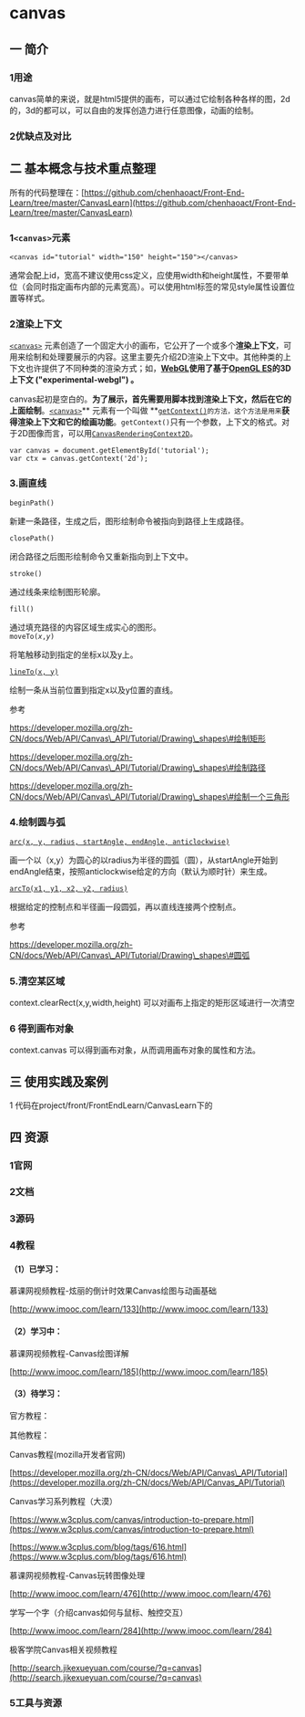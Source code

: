# canvas

## 一 简介

### 1用途

canvas简单的来说，就是html5提供的画布，可以通过它绘制各种各样的图，2d的，3d的都可以，可以自由的发挥创造力进行任意图像，动画的绘制。

### 2优缺点及对比

## 二 基本概念与技术重点整理

所有的代码整理在：[https://github.com/chenhaoact/Front-End-Learn/tree/master/CanvasLearn](https://github.com/chenhaoact/Front-End-Learn/tree/master/CanvasLearn)

### 1`<canvas>`元素

```
<canvas id="tutorial" width="150" height="150"></canvas>
```

通常会配上id，宽高不建议使用css定义，应使用width和height属性，不要带单位（会同时指定画布内部的元素宽高）。可以使用html标签的常见style属性设置位置等样式。

### 2渲染上下文

[`<canvas>`](https://developer.mozilla.org/zh-CN/docs/Web/HTML/Element/canvas) 元素创造了一个固定大小的画布，它公开了一个或多个**渲染上下文**，可用来绘制和处理要展示的内容。这里主要先介绍2D渲染上下文中。其他种类的上下文也许提供了不同种类的渲染方式；如，[**WebGL**](https://developer.mozilla.org/en-US/docs/Web/WebGL)**使用了基于**[**OpenGL ES**](http://www.khronos.org/opengles/)**的3D上下文 \("experimental-webgl"\) 。**

canvas起初是空白的。**为了展示，首先需要用脚本找到渲染上下文，然后在它的上面绘制**。[`<canvas>`](https://developer.mozilla.org/zh-CN/docs/Web/HTML/Element/canvas)** 元素有一个叫做 **[`getContext()`](https://developer.mozilla.org/zh-CN/docs/Web/API/HTMLCanvasElement/getContext)`的方法，这个方法是用来`**获得渲染上下文和它的绘画功能**。`getContext()`只有一个参数，上下文的格式。对于2D图像而言，可以用[`CanvasRenderingContext2D`](https://developer.mozilla.org/zh-CN/docs/Web/API/CanvasRenderingContext2D)。

```
var canvas = document.getElementById('tutorial');
var ctx = canvas.getContext('2d');
```

### 3.画直线

`beginPath()`

新建一条路径，生成之后，图形绘制命令被指向到路径上生成路径。

`closePath()`

闭合路径之后图形绘制命令又重新指向到上下文中。

`stroke()`

通过线条来绘制图形轮廓。

`fill()`

通过填充路径的内容区域生成实心的图形。  
`moveTo(`_`x`_`,`_`y`_`)`

将笔触移动到指定的坐标x以及y上。

[`lineTo(x, y)`](https://developer.mozilla.org/zh-CN/docs/Web/API/CanvasRenderingContext2D/lineTo)

绘制一条从当前位置到指定x以及y位置的直线。

参考

https://developer.mozilla.org/zh-CN/docs/Web/API/Canvas\_API/Tutorial/Drawing\_shapes\#绘制矩形

https://developer.mozilla.org/zh-CN/docs/Web/API/Canvas\_API/Tutorial/Drawing\_shapes\#绘制路径

https://developer.mozilla.org/zh-CN/docs/Web/API/Canvas\_API/Tutorial/Drawing\_shapes\#绘制一个三角形

### 4.绘制圆与弧

[`arc(x, y, radius, startAngle, endAngle, anticlockwise)`](https://developer.mozilla.org/zh-CN/docs/Web/API/CanvasRenderingContext2D/arc)

画一个以（x,y）为圆心的以radius为半径的圆弧（圆），从startAngle开始到endAngle结束，按照anticlockwise给定的方向（默认为顺时针）来生成。

[`arcTo(x1, y1, x2, y2, radius)`](https://developer.mozilla.org/zh-CN/docs/Web/API/CanvasRenderingContext2D/arcTo)

根据给定的控制点和半径画一段圆弧，再以直线连接两个控制点。

参考

https://developer.mozilla.org/zh-CN/docs/Web/API/Canvas\_API/Tutorial/Drawing\_shapes\#圆弧

### 5.清空某区域
context.clearRect(x,y,width,height) 可以对画布上指定的矩形区域进行一次清空

### 6 得到画布对象
context.canvas 可以得到画布对象，从而调用画布对象的属性和方法。

## 

## 三 使用实践及案例

1 代码在project/front/FrontEndLearn/CanvasLearn下的

## 四 资源

### 1官网

### 2文档

### 3源码

### 4教程

#### （1）已学习：

慕课网视频教程-炫丽的倒计时效果Canvas绘图与动画基础

[http://www.imooc.com/learn/133](http://www.imooc.com/learn/133)

#### （2）学习中：

慕课网视频教程-Canvas绘图详解

[http://www.imooc.com/learn/185](http://www.imooc.com/learn/185)


#### （3）待学习：
官方教程：

其他教程：



Canvas教程\(mozilla开发者官网\)

[https://developer.mozilla.org/zh-CN/docs/Web/API/Canvas\_API/Tutorial](https://developer.mozilla.org/zh-CN/docs/Web/API/Canvas_API/Tutorial)

Canvas学习系列教程（大漠）

[https://www.w3cplus.com/canvas/introduction-to-prepare.html](https://www.w3cplus.com/canvas/introduction-to-prepare.html)

[https://www.w3cplus.com/blog/tags/616.html](https://www.w3cplus.com/blog/tags/616.html)

慕课网视频教程-Canvas玩转图像处理

[http://www.imooc.com/learn/476](http://www.imooc.com/learn/476)

学写一个字（介绍canvas如何与鼠标、触控交互）

[http://www.imooc.com/learn/284](http://www.imooc.com/learn/284)

极客学院Canvas相关视频教程

[http://search.jikexueyuan.com/course/?q=canvas](http://search.jikexueyuan.com/course/?q=canvas)

### 5工具与资源



